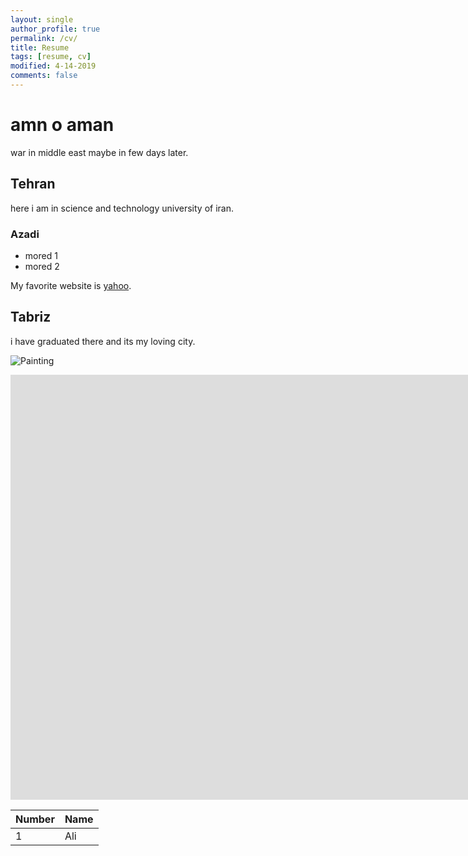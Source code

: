 ```yaml
---
layout: single
author_profile: true
permalink: /cv/
title: Resume
tags: [resume, cv]
modified: 4-14-2019
comments: false
---
```



# amn o aman

war in middle east maybe in few days later.

## Tehran
here i am in science and technology university of iran.

### Azadi


- mored 1
- mored 2

My favorite website is [yahoo](http://www.yahoo.com).


## Tabriz
i have graduated there and its my loving city.


![Painting](https://maysagharehgozli.github.io/assets/images/photo.jpg)


<iframe width="1691" height="680" src="https://www.youtube.com/embed/LOTtWzX3Wp4" title="The STRANGE Reason He's The World's Best Climber" frameborder="0" allow="accelerometer; autoplay; clipboard-write; encrypted-media; gyroscope; picture-in-picture" allowfullscreen></iframe>


|  Number | Name |
|---------|------|
|1        | Ali  |
